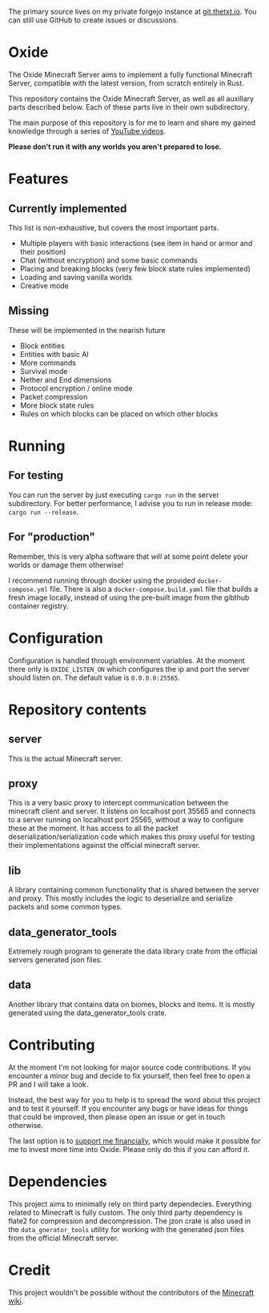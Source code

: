 The primary source lives on my private forgejo instance at [git.thetxt.io](git.thetxt.io/thetxt/oxide). You can still use GitHub to create issues or discussions.

# Oxide
The Oxide Minecraft Server aims to implement a fully functional Minecraft Server, compatible with the latest version, from scratch entirely in Rust.

This repository contains the Oxide Minecraft Server, as well as all auxillary parts described below.
Each of these parts live in their own subdirectory.

The main purpose of this repository is for me to learn and share my gained knowledge through a series of [YouTube videos](https://www.youtube.com/playlist?list=PLht_DnAZ_Av4UZwQGhz7aNDMH9pfI0ein).

**Please don't run it with any worlds you aren't prepared to lose.**

# Features
## Currently implemented
This list is non-exhaustive, but covers the most important parts.
- Multiple players with basic interactions (see item in hand or armor and their position)
- Chat (without encryption) and some basic commands
- Placing and breaking blocks (very few block state rules implemented)
- Loading and saving vanilla worlds
- Creative mode

## Missing
These will be implemented in the nearish future
- Block entities
- Entities with basic AI
- More commands
- Survival mode
- Nether and End dimensions
- Protocol encryption / online mode
- Packet compression
- More block state rules
- Rules on which blocks can be placed on which other blocks

# Running
## For testing
You can run the server by just executing `cargo run` in the server subdirectory. For better performance, I advise you to run in release mode: `cargo run --release`.

## For "production"
Remember, this is very alpha software that _will_ at some point delete your worlds or damage them otherwise!

I recommend running through docker using the provided `docker-compose.yml` file. There is also a `docker-compose.build.yaml` file that builds a fresh image locally, instead of using the pre-built image from the gibthub container registry.

# Configuration
Configuration is handled through environment variables. At the moment there only is `OXIDE_LISTEN_ON` which configures the ip and port the server should listen on. The default value is `0.0.0.0:25565`.

# Repository contents
## server
This is the actual Minecraft server.

## proxy
This is a very basic proxy to intercept communication between the minecraft client and server.
It listens on localhost port 35565 and connects to a server running on localhost port 25565, without a way to configure these at the moment.
It has access to all the packet deserialization/serialization code which makes this proxy useful for testing their implementations against the official minecraft server.

## lib
A library containing common functionality that is shared between the server and proxy. This mostly includes the logic to deserialize and serialize packets and some common types.

## data_generator_tools
Extremely rough program to generate the data library crate from the official servers generated json files.

## data
Another library that contains data on biomes, blocks and items. It is mostly generated using the data_generator_tools crate.

# Contributing
At the moment I'm not looking for major source code contributions. If you encounter a minor bug and decide to fix yourself, then feel free to open a PR and I will take a look.

Instead, the best way for you to help is to spread the word about this project and to test it yourself. If you encounter any bugs or have ideas for things that could be improved, then please open an issue or get in touch otherwise.

The last option is to [support me financially](https://buymeacoffee.com/thetxt), which would make it possible for me to invest more time into Oxide. Please only do this if you can afford it.

# Dependencies
This project aims to minimally rely on third party dependecies. Everything related to Minecraft is fully custom.
The only third party dependency is flate2 for compression and decompression. The jzon crate is also used in the `data_gnerator_tools` utility for working with the generated json files from the official Minecraft server.

# Credit
This project wouldn't be possible without the contributors of the [Minecraft wiki](https://minecraft.wiki/w/Java_Edition_protocol).

